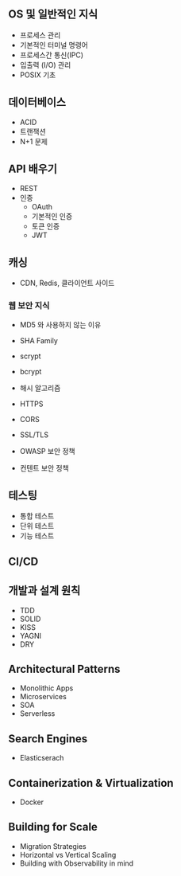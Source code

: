 ## OS 및 일반적인 지식

- 프로세스 관리
- 기본적인 터미널 명령어
- 프로세스간 통신(IPC)
- 입출력 (I/O)  관리
- POSIX 기초



## 데이터베이스

- ACID
- 트랜잭션
- N+1 문제



## API 배우기

- REST
- 인증
  - OAuth
  - 기본적인 인증
  - 토큰 인증
  - JWT



## 캐싱

- CDN, Redis, 클라이언트 사이드



### 웹 보안 지식

- MD5 와 사용하지 않는 이유
- SHA Family
- scrypt
- bcrypt
- 해시 알고리즘



- HTTPS
- CORS
- SSL/TLS
- OWASP 보안 정책
- 컨텐트 보안 정책



## 테스팅

- 통합 테스트
- 단위 테스트
- 기능 테스트



## CI/CD



## 개발과 설계 원칙

-  TDD
- SOLID
- KISS
- YAGNI
- DRY



## Architectural Patterns

- Monolithic Apps
- Microservices
- SOA
- Serverless



## Search Engines

- Elasticserach



## Containerization & Virtualization

- Docker



## Building for Scale

- Migration Strategies
- Horizontal vs Vertical Scaling
- Building with Observability in mind